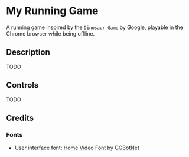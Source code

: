 # My Running Game

A running game inspired by the `Dinosaur Game` by Google, playable in the Chrome browser while being offline.

## Description

TODO

## Controls

TODO

## Credits

### Fonts

- User interface font: [Home Video Font](https://www.fontspace.com/home-video-font-f116641) by [GGBotNet](https://www.fontspace.com/ggbotnet)
